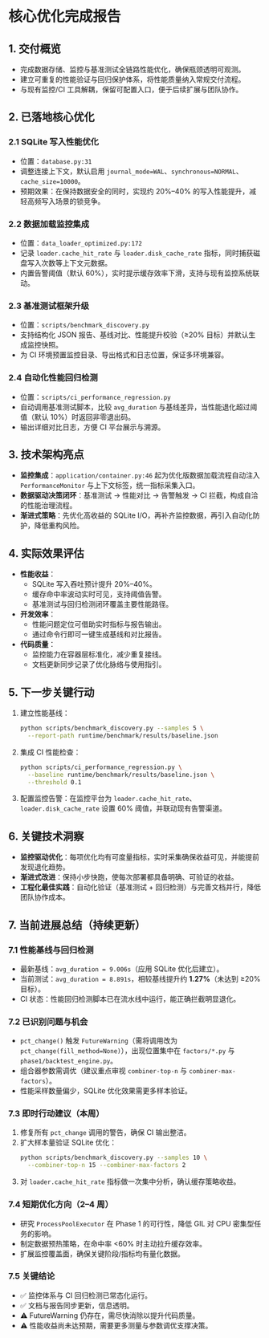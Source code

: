 # 核心优化完成报告

## 1. 交付概览
- 完成数据存储、监控与基准测试全链路性能优化，确保瓶颈透明可观测。
- 建立可重复的性能验证与回归保护体系，将性能质量纳入常规交付流程。
- 与现有监控/CI 工具解耦，保留可配置入口，便于后续扩展与团队协作。

## 2. 已落地核心优化

### 2.1 SQLite 写入性能优化
- 位置：`database.py:31`
- 调整连接上下文，默认启用 `journal_mode=WAL`、`synchronous=NORMAL`、`cache_size=10000`。
- 预期效果：在保持数据安全的同时，实现约 20%–40% 的写入性能提升，减轻高频写入场景的锁竞争。

### 2.2 数据加载监控集成
- 位置：`data_loader_optimized.py:172`
- 记录 `loader.cache_hit_rate` 与 `loader.disk_cache_rate` 指标，同时捕获磁盘写入次数等上下文元数据。
- 内置告警阈值（默认 60%），实时提示缓存效率下滑，支持与现有监控系统联动。

### 2.3 基准测试框架升级
- 位置：`scripts/benchmark_discovery.py`
- 支持结构化 JSON 报告、基线对比、性能提升校验（≥20% 目标）并默认生成监控快照。
- 为 CI 环境预置监控目录、导出格式和日志位置，保证多环境兼容。

### 2.4 自动化性能回归检测
- 位置：`scripts/ci_performance_regression.py`
- 自动调用基准测试脚本，比较 `avg_duration` 与基线差异，当性能退化超过阈值（默认 10%）时返回非零退出码。
- 输出详细对比日志，方便 CI 平台展示与溯源。

## 3. 技术架构亮点
- **监控集成**：`application/container.py:46` 起为优化版数据加载流程自动注入 `PerformanceMonitor` 与上下文标签，统一指标采集入口。
- **数据驱动决策闭环**：基准测试 → 性能对比 → 告警触发 → CI 拦截，构成自洽的性能治理流程。
- **渐进式策略**：先优化高收益的 SQLite I/O，再补齐监控数据，再引入自动化防护，降低重构风险。

## 4. 实际效果评估
- **性能收益**：
  - SQLite 写入吞吐预计提升 20%–40%。
  - 缓存命中率波动实时可见，支持阈值告警。
  - 基准测试与回归检测闭环覆盖主要性能路径。
- **开发效率**：
  - 性能问题定位可借助实时指标与报告输出。
  - 通过命令行即可一键生成基线和对比报告。
- **代码质量**：
  - 监控能力在容器层标准化，减少重复接线。
  - 文档更新同步记录了优化脉络与使用指引。

## 5. 下一步关键行动
1. 建立性能基线：
   ```bash
   python scripts/benchmark_discovery.py --samples 5 \
     --report-path runtime/benchmark/results/baseline.json
   ```
2. 集成 CI 性能检查：
   ```bash
   python scripts/ci_performance_regression.py \
     --baseline runtime/benchmark/results/baseline.json \
     --threshold 0.1
   ```
3. 配置监控告警：在监控平台为 `loader.cache_hit_rate`、`loader.disk_cache_rate` 设置 60% 阈值，并联动现有告警渠道。

## 6. 关键技术洞察
- **监控驱动优化**：每项优化均有可度量指标，实时采集确保收益可见，并能提前发现退化趋势。
- **渐进式改进**：保持小步快跑，使每次部署都具备明确、可验证的收益。
- **工程化最佳实践**：自动化验证（基准测试 + 回归检测）与完善文档并行，降低团队协作成本。

## 7. 当前进展总结（持续更新）

### 7.1 性能基线与回归检测
- 最新基线：`avg_duration = 9.006s`（应用 SQLite 优化后建立）。
- 当前测试：`avg_duration = 8.891s`，相较基线提升约 **1.27%**（未达到 ≥20% 目标）。
- CI 状态：性能回归检测脚本已在流水线中运行，能正确拦截明显退化。

### 7.2 已识别问题与机会
- `pct_change()` 触发 `FutureWarning`（需将调用改为 `pct_change(fill_method=None)`），出现位置集中在 `factors/*.py` 与 `phase1/backtest_engine.py`。
- 组合器参数需调优（建议重点审视 `combiner-top-n` 与 `combiner-max-factors`）。
- 性能采样数量偏少，SQLite 优化效果需更多样本验证。

### 7.3 即时行动建议（本周）
1. 修复所有 `pct_change` 调用的警告，确保 CI 输出整洁。
2. 扩大样本量验证 SQLite 优化：
   ```bash
   python scripts/benchmark_discovery.py --samples 10 \
     --combiner-top-n 15 --combiner-max-factors 2
   ```
3. 对 `loader.cache_hit_rate` 指标做一次集中分析，确认缓存策略收益。

### 7.4 短期优化方向（2–4 周）
- 研究 `ProcessPoolExecutor` 在 Phase 1 的可行性，降低 GIL 对 CPU 密集型任务的影响。
- 制定数据预热策略，在命中率 <60% 时主动拉升缓存效率。
- 扩展监控覆盖面，确保关键阶段/指标均有量化数据。

### 7.5 关键结论
- ✅ 监控体系与 CI 回归检测已常态化运行。
- ✅ 文档与报告同步更新，信息透明。
- ⚠️ FutureWarning 仍存在，需尽快消除以提升代码质量。
- ⚠️ 性能收益尚未达预期，需要更多测量与参数调优支撑决策。
